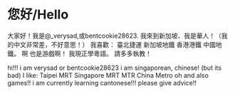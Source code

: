 # 您好/Hello
大家好！我是@_verysad,或bentcookie28623.
我來到新加坡、我是華人！（我的中文非常差，不好意思！）
我喜歡：
臺北捷運
新加坡地鐵
香港港鐵
中國地鐵。
啊 也是游戲啊！
我現正學粵語。
請多多執教！

hi!!! i am verysad or bentcookie28623
i am singaporean, chinese! (but its bad)
I like:
Taipei MRT
Singapore MRT
MTR
China Metro
oh and also games!!
i am currently learning cantonese!!!
please give advice!! 


<!---
wwr-axyr/wwr-axyr is a ✨ special ✨ repository because its `README.md` (this file) appears on your GitHub profile.
You can click the Preview link to take a look at your changes.
--->
